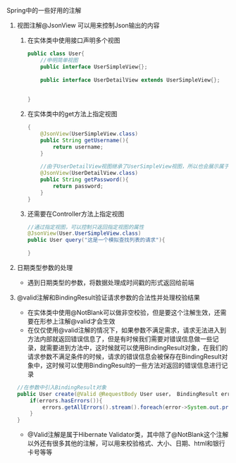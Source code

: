 Spring中的一些好用的注解

1. 视图注解@JsonView  可以用来控制Json输出的内容

   1. 在实体类中使用接口声明多个视图

      ```java
      public class User{
          //申明简单视图
          public interface UserSimpleView{};
          
          public interface UserDetailView extends UserSimpleView{};
          
          
      }
      ```

      

   2. 在实体类中的get方法上指定视图

      ```java
      {
          @JsonView(UserSimpleView.class)
          public String getUsername(){
              return username;
          }
          
          //由于UserDetailView视图继承了UserSimpleView视图，所以也会展示属于UserSimpleView的内容
          @JsonView(UserDetailView.class)
          public String getPassword(){
              return password;
          }
      }
      ```

   3. 还需要在Controller方法上指定视图

      ```java
      //通过指定视图，可以控制只返回指定视图的属性
      @JsonView(User.UserSimpleView.class)
      public User query("这是一个模拟查找列表的请求"){
          
      }
      ```

2. 日期类型参数的处理

   * 遇到日期类型的参数，将数据处理成时间戳的形式返回给前端

     

3. @valid注解和BindingResult验证请求参数的合法性并处理校验结果

   * 在实体类中使用@NotBlank可以做非空校验，但是要这个注解生效，还需要在形参上注解@valid才会生效
   * 在仅仅使用@valid注解的情况下，如果参数不满足需求，请求无法进入到方法内部就返回错误信息了，但是有时候我们需要对错误信息做一些记录，就需要进到方法中，这时候就可以使用BindingResult对象，在我们的请求参数不满足条件的时候，请求的错误信息会被保存在BindingResult对象中，这时候可以使用BindingResult的一些方法对返回的错误信息进行记录

   ```java
   //在参数中引入BindingResult对象
   public User create(@Valid @RequestBody User user， BindingResult errors){
       if(errors.hasErrors()){
           errors.getAllErrors().stream().foreach(error->System.out.println(error.getDefaultMessage()))
       }
   }
   ```

   * @Valid注解是属于Hibernate Validator类，其中除了@NotBlank这个注解以外还有很多其他的注解，可以用来校验格式、大小、日期、html和银行卡号等等